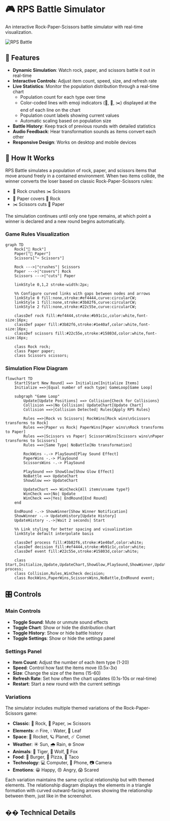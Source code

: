 # 🎮 RPS Battle Simulator

An interactive Rock-Paper-Scissors battle simulator with real-time visualization.

![RPS Battle](https://i.imgur.com/example-screenshot.jpg)

## 🚀 Features

- **Dynamic Simulation**: Watch rock, paper, and scissors battle it out in real-time
- **Interactive Controls**: Adjust item count, speed, size, and refresh rate
- **Live Statistics**: Monitor the population distribution through a real-time chart
  - Population count for each type over time
  - Color-coded lines with emoji indicators (🗿, 📰, ✂️) displayed at the end of each line on the chart
  - Population count labels showing current values
  - Automatic scaling based on population size
- **Battle History**: Keep track of previous rounds with detailed statistics
- **Audio Feedback**: Hear transformation sounds as items convert each other
- **Responsive Design**: Works on desktop and mobile devices

## 🎯 How It Works

RPS Battle simulates a population of rock, paper, and scissors items that move around freely in a contained environment. When two items collide, the winner converts the loser based on classic Rock-Paper-Scissors rules:

- 🗿 Rock crushes ✂️ Scissors
- 📰 Paper covers 🗿 Rock
- ✂️ Scissors cuts 📰 Paper

The simulation continues until only one type remains, at which point a winner is declared and a new round begins automatically.

### Game Rules Visualization

```mermaid
graph TD
    Rock["🗿 Rock"]
    Paper["📰 Paper"]
    Scissors["✂️ Scissors"]
    
    Rock --->|"crushes"| Scissors
    Paper --->|"covers"| Rock
    Scissors --->|"cuts"| Paper
    
    linkStyle 0,1,2 stroke-width:2px;
    
    %% Configure curved links with gaps between nodes and arrows
    linkStyle 0 fill:none,stroke:#ef4444,curve:circularCW;
    linkStyle 1 fill:none,stroke:#3b82f6,curve:circularCW;
    linkStyle 2 fill:none,stroke:#22c55e,curve:circularCW;
    
    classDef rock fill:#ef4444,stroke:#b91c1c,color:white,font-size:16px;
    classDef paper fill:#3b82f6,stroke:#1e40af,color:white,font-size:16px;
    classDef scissors fill:#22c55e,stroke:#15803d,color:white,font-size:16px;
    
    class Rock rock;
    class Paper paper;
    class Scissors scissors;
```

### Simulation Flow Diagram

```mermaid
flowchart TD
    Start[Start New Round] ==> Initialize[Initialize Items]
    Initialize ==>|Equal number of each type| GameLoop[Game Loop]
    
    subgraph "Game Loop"
        Update[Update Positions] ==> Collision{Check for Collisions}
        Collision ==>|No Collision| UpdateChart[Update Chart]
        Collision ==>|Collision Detected| Rules{Apply RPS Rules}
        
        Rules ==>|Rock vs Scissors| RockWins[Rock wins\nScissors transforms to Rock]
        Rules ==>|Paper vs Rock| PaperWins[Paper wins\nRock transforms to Paper]
        Rules ==>|Scissors vs Paper| ScissorsWins[Scissors wins\nPaper transforms to Scissors]
        Rules ==>|Same Type| NoBattle[No transformation]
        
        RockWins -.-> PlaySound[Play Sound Effect]
        PaperWins -.-> PlaySound
        ScissorsWins -.-> PlaySound
        
        PlaySound ==> ShowGlow[Show Glow Effect]
        NoBattle ==> UpdateChart
        ShowGlow ==> UpdateChart
        
        UpdateChart ==> WinCheck{All items\nsame type?}
        WinCheck ==>|No| Update
        WinCheck ==>|Yes| EndRound[End Round]
    end
    
    EndRound -.-> ShowWinner[Show Winner Notification]
    ShowWinner -.-> UpdateHistory[Update History]
    UpdateHistory -.->|Wait 2 seconds| Start
    
    %% Link styling for better spacing and visualization
    linkStyle default interpolate basis
    
    classDef process fill:#3b82f6,stroke:#1e40af,color:white;
    classDef decision fill:#ef4444,stroke:#b91c1c,color:white;
    classDef event fill:#22c55e,stroke:#15803d,color:white;
    
    class Start,Initialize,Update,UpdateChart,ShowGlow,PlaySound,ShowWinner,UpdateHistory process;
    class Collision,Rules,WinCheck decision;
    class RockWins,PaperWins,ScissorsWins,NoBattle,EndRound event;
```

## 🎛️ Controls

### Main Controls
- **Toggle Sound**: Mute or unmute sound effects
- **Toggle Chart**: Show or hide the distribution chart
- **Toggle History**: Show or hide battle history
- **Toggle Settings**: Show or hide the settings panel

### Settings Panel
- **Item Count**: Adjust the number of each item type (1-20)
- **Speed**: Control how fast the items move (0.5x-3x)
- **Size**: Change the size of the items (15-60)
- **Refresh Rate**: Set how often the chart updates (0.1s-10s or real-time)
- **Restart**: Start a new round with the current settings

### Variations
The simulator includes multiple themed variations of the Rock-Paper-Scissors game:

- **Classic**: 🗿 Rock, 📰 Paper, ✂️ Scissors
- **Elements**: 🔥 Fire, 💧 Water, 🌿 Leaf
- **Space**: 🚀 Rocket, 🪐 Planet, ☄️ Comet
- **Weather**: ☀️ Sun, 🌧️ Rain, ❄️ Snow
- **Animals**: 🐯 Tiger, 🐺 Wolf, 🦊 Fox
- **Food**: 🍔 Burger, 🍕 Pizza, 🌮 Taco
- **Technology**: 💻 Computer, 📱 Phone, 📷 Camera
- **Emotions**: 😀 Happy, 😠 Angry, 😱 Scared

Each variation maintains the same cyclical relationship but with themed elements. The relationship diagram displays the elements in a triangle formation with curved outward-facing arrows showing the relationship between them, just like in the screenshot.

## �� Technical Details
